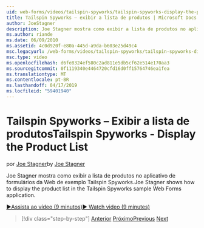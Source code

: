 ```yaml
---
uid: web-forms/videos/tailspin-spyworks/tailspin-spyworks-display-the-product-list
title: Tailspin Spyworks – exibir a lista de produtos | Microsoft Docs
author: JoeStagner
description: Joe Stagner mostra como exibir a lista de produtos no aplicativo de formulários da Web de exemplo Tailspin Spyworks.
ms.author: riande
ms.date: 06/09/2010
ms.assetid: 4c0d920f-e80a-445d-a9da-b603e25d49c4
msc.legacyurl: /web-forms/videos/tailspin-spyworks/tailspin-spyworks-display-the-product-list
msc.type: video
ms.openlocfilehash: d6fe8324ef580c2ad811e5db5cf62e514e170aa3
ms.sourcegitcommit: 0f1119340e4464720cfd16d0ff15764746ea1fea
ms.translationtype: MT
ms.contentlocale: pt-BR
ms.lasthandoff: 04/17/2019
ms.locfileid: "59401940"
---
```

# <a name="tailspin-spyworks---display-the-product-list"></a><span data-ttu-id="8a555-103">Tailspin Spyworks – Exibir a lista de produtos</span><span class="sxs-lookup"><span data-stu-id="8a555-103">Tailspin Spyworks - Display the Product List</span></span>

<span data-ttu-id="8a555-104">por [Joe Stagner](https://github.com/JoeStagner)</span><span class="sxs-lookup"><span data-stu-id="8a555-104">by [Joe Stagner](https://github.com/JoeStagner)</span></span>

<span data-ttu-id="8a555-105">Joe Stagner mostra como exibir a lista de produtos no aplicativo de formulários da Web de exemplo Tailspin Spyworks.</span><span class="sxs-lookup"><span data-stu-id="8a555-105">Joe Stagner shows how to display the product list in the Tailspin Spyworks sample Web Forms application.</span></span>

[<span data-ttu-id="8a555-106">&#9654;Assista ao vídeo (9 minutos)</span><span class="sxs-lookup"><span data-stu-id="8a555-106">&#9654; Watch video (9 minutes)</span></span>](https://channel9.msdn.com/Blogs/ASP-NET-Site-Videos/tailspin-spyworks-display-the-product-list)

> [!div class="step-by-step"]
> <span data-ttu-id="8a555-107">[Anterior](tailspin-spyworks-category-menu.md)
> [Próximo](tailspin-spyworks-display-per-product-details.md)</span><span class="sxs-lookup"><span data-stu-id="8a555-107">[Previous](tailspin-spyworks-category-menu.md)
[Next](tailspin-spyworks-display-per-product-details.md)</span></span>
